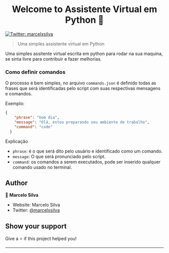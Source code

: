 <h1 align="center">Welcome to Assistente Virtual em Python 👋</h1>
<p>
  <a href="https://twitter.com/marcelxsilva" target="_blank">
    <img alt="Twitter: marcelxsilva" src="https://img.shields.io/twitter/follow/marcelxsilva.svg?style=social" />
  </a>
</p>

> Uma simples assistente virtual em Python

Uma simples assitente virtual escrita em python para rodar na sua maquina, se sinta livre para contribuir e fazer melhorias.

### Como definir comandos

O processo é bem simples, no arquivo <code>commands.json</code> é definido todas as frases que será identificadas pelo script com suas respectivas mensagens e comandos.

Exemplo:
```json
{
    "phrase": "bom dia",
    "message": "Olá, estou preparando seu ambiente de trabalho",
    "command": "code"
  }
```
Explicação
- <code>phrase</code>: é o que será dito pelo usuário e identificado como um comando.
- <code>message</code>: O que será pronunciado pelo script.
- <code>command</code>: os comandos a serem executados, pode ser inserido qualquer comando usado no terminal.


## Author

👤 **Marcelo Silva**

* Website: Marcelo Silva
* Twitter: [@marcelxsilva](https://twitter.com/marcelxsilva)

## Show your support

Give a ⭐️ if this project helped you!

***